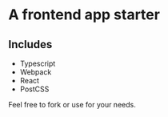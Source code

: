 # A frontend app starter
## Includes
- Typescript
- Webpack
- React
- PostCSS

Feel free to fork or use for your needs.


